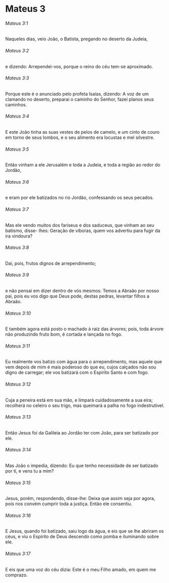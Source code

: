 # Mateus 3

###### Mateus 3:1

Naqueles dias, veio João, o Batista, pregando no deserto da Judeia,

###### Mateus 3:2

e dizendo: Arrependei-vos, porque o reino do céu tem-se aproximado.

###### Mateus 3:3

Porque este é o anunciado pelo profeta Isaías, dizendo: A voz de um clamando no deserto, preparai o caminho do Senhor, fazei planos seus caminhos.

###### Mateus 3:4

E este João tinha as suas vestes de pelos de camelo, e um cinto de couro em torno de seus lombos, e o seu alimento era locustas e mel silvestre.

###### Mateus 3:5

Então vinham a ele Jerusalém e toda a Judeia, e toda a região ao redor do Jordão,

###### Mateus 3:6

e eram por ele batizados no rio Jordão, confessando os seus pecados.

###### Mateus 3:7

Mas ele vendo muitos dos fariseus e dos saduceus, que vinham ao seu batismo, disse- lhes: Geração de víboras, quem vos advertiu para fugir da ira vindoura?

###### Mateus 3:8

Dai, pois, frutos dignos de arrependimento;

###### Mateus 3:9

e não pensai em dizer dentro de vós mesmos: Temos a Abraão por nosso pai, pois eu vos digo que Deus pode, destas pedras, levantar filhos a Abraão.

###### Mateus 3:10

E também agora está posto o machado à raiz das árvores; pois, toda árvore não produzindo fruto bom, é cortada e lançada no fogo.

###### Mateus 3:11

Eu realmente vos batizo com água para o arrependimento, mas aquele que vem depois de mim é mais poderoso do que eu, cujos calçados não sou digno de carregar; ele vos batizará com o Espírito Santo e com fogo.

###### Mateus 3:12

Cuja a peneira está em sua mão, e limpará cuidadosamente a sua eira; recolherá no celeiro o seu trigo, mas queimará a palha no fogo indestrutível.

###### Mateus 3:13

Então Jesus foi da Galileia ao Jordão ter com João, para ser batizado por ele.

###### Mateus 3:14

Mas João o impedia, dizendo: Eu que tenho necessidade de ser batizado por ti, e vens tu a mim?

###### Mateus 3:15

Jesus, porém, respondendo, disse-lhe: Deixa que assim seja por agora, pois nos convém cumprir toda a justiça. Então ele consentiu.

###### Mateus 3:16

E Jesus, quando foi batizado, saiu logo da água, e eis que se lhe abriram os céus, e viu o Espírito de Deus descendo como pomba e iluminando sobre ele.

###### Mateus 3:17

E eis que uma voz do céu dizia: Este é o meu Filho amado, em quem me comprazo.

